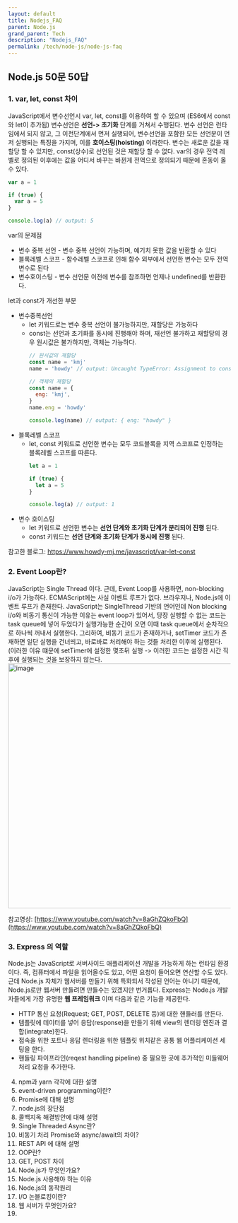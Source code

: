 ```yaml
---
layout: default
title: Nodejs_FAQ
parent: Node.js
grand_parent: Tech
description: "Nodejs_FAQ"
permalink: /tech/node-js/node-js-faq
---
```


## Node.js 50문 50답 
### 1. var, let, const 차이
JavaScript에서 변수선언시 var, let, const를 이용하여 할 수 있으며 (ES6에서 const와 let이 추가됨) 변수선언은 **선언-> 초기화** 단계를 거쳐서 수행된다. 
변수 선언은 런타임에서 되지 않고, 그 이전단계에서 먼저 실행되어, 변수선언을 포함한 모든 선언문이 먼저 실행되는 특징을 가지며, 이를 **호이스팅(hoisting)** 이라한다.
변수는 새로운 값을 재할당 할 수 있지만, const(상수)로 선언된 것은 재할당 할 수 없다. 
var의 경우 전역 레벨로 정의된 이후에는 값을 어디서 바꾸는 바뀐게 전역으로 정의되기 때문에 혼동이 올 수 있다. 
```js
var a = 1

if (true) {
  var a = 5
}

console.log(a) // output: 5
```
var의 문제점
- 변수 중복 선언 - 변수 중복 선언이 가능하며, 예기치 못한 값을 반환할 수 있다
- 블록레벨 스코프 - 함수레벨 스코프로 인해 함수 외부에서 선언한 변수는 모두 전역 변수로 된다
- 변수호이스팅 - 변수 선언문 이전에 변수를 참조하면 언제나 undefined를 반환한다.

let과 const가 개선한 부분 
- 변수중복선언 
    - let 키워드로는 변수 중복 선언이 불가능하지만, 재할당은 가능하다
    - const는 선언과 초기화를 동시에 진행해야 하며, 재선언 불가하고 재할당의 경우 원시값은 불가하지만, 객체는 가능하다. 
        ```js
        // 원시값의 재할당
        const name = 'kmj'
        name = 'howdy' // output: Uncaught TypeError: Assignment to constant variable.

        // 객체의 재할당
        const name = {
          eng: 'kmj',
        }
        name.eng = 'howdy'

        console.log(name) // output: { eng: "howdy" }
        ```
- 블록레벨 스코프
    - let, const 키워드로 선언한 변수는 모두 코드블록을 지역 스코프로 인정하는 블록레벨 스코프를 따른다.
        ```js
        let a = 1

        if (true) {
          let a = 5
        }

        console.log(a) // output: 1
        ```
- 변수 호이스팅 
    - let 키워드로 선언한 변수는 **선언 단계와 초기화 단계가 분리되어 진행** 된다.
    - const 키워드는 **선언 단계와 초기화 단계가 동시에 진행** 된다. 

참고한 블로그: https://www.howdy-mj.me/javascript/var-let-const

### 2. Event Loop란?
JavaScript는 Single Thread 이다. 근데, Event Loop를 사용하면, non-blocking i/o가 가능하다. 
ECMAScript에는 사실 이벤트 루프가 없다. 브라우저나, Node.js에 이벤트 루프가 존재한다. 
JavaScript는 SingleThread 기반의 언어인데 Non blocking i/o와 비동기 통신이 가능한 이유는 event loop가 있어서, 당장 실행할 수 없는 코드는 task queue에 넣어 두었다가
실행가능한 순간이 오면 이때 task queue에서 순차적으로 하나씩 꺼내서 실행한다.
그리하여, 비동기 코드가 존재하거나, setTimer 코드가 존재하면 일단 실행을 건너띄고, 바로바로 처리해야 하는 것들 처리한 이후에 실행된다.
(이러한 이유 떄문에 setTimer에 설정한 몇초뒤 실행 -> 이러한 코드는 설정한 시간 직후에 실행되는 것을 보장하지 않는다. 
<img width="554" alt="image" src="https://user-images.githubusercontent.com/39396725/198592635-60db6794-02fc-486d-81b0-86017588fb53.png">

참고영상: [https://www.youtube.com/watch?v=8aGhZQkoFbQ](https://www.youtube.com/watch?v=8aGhZQkoFbQ)

### 3. Express 의 역할 
Node.js는 JavaScript로 서버사이드 애플리케이션 개발을 가능하게 하는 런타임 환경이다. 즉, 컴퓨터에서 파일을 읽어올수도 있고, 어떤 요청이 들어오면 연산할 수도 있다.
근데 Node.js 자체가 웹서버를 만들기 위해 특화되서 작성된 언어는 아니기 때문에, Node.js로만 웹서버 만들려면 만들수는 있겠지만 번거롭다.
Express는 Node.js 개발자들에게 가장 유명한 **웹 프레임워크** 이며 다음과 같은 기능을 제공한다. 
- HTTP 통신 요청(Request; GET, POST, DELETE 등)에 대한 핸들러를 만든다.
- 템플릿에 데이터를 넣어 응답(response)을 만들기 위해 view의 렌더링 엔진과 결합(integrate)한다.
- 접속을 위한 포트나 응답 렌더링을 위한 템플릿 위치같은 공통 웹 어플리케이션 세팅을 한다.
- 핸들링 파이프라인(reqest handling pipeline) 중 필요한 곳에 추가적인 미들웨어 처리 요청을 추가한다.

4. npm과 yarn 각각에 대한 설명 
5. event-driven programming이란?
6. Promise에 대해 설명
7. node.js의 장단점
8. 콜백지옥 해결방안에 대해 설명
9. Single Threaded Async란?
10. 비동기 처리 Promise와 async/await의 차이?
11. REST API 에 대해 설명
12. OOP란?
13. GET, POST 차이
14. Node.js가 무엇인가요?
15. Node.js 사용해야 하는 이유
16. Node.js의 동작원리
17. I/O 논블로킹이란?
18. 웹 서버가 무엇인가요?
19. 
